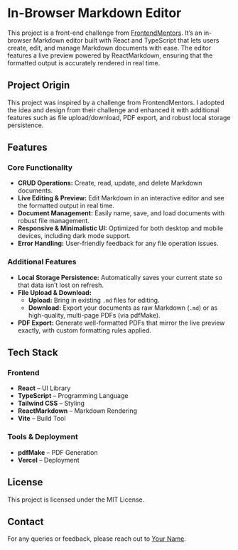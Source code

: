 # In-Browser Markdown Editor

This project is a front-end challenge from [FrontendMentors](https://www.frontendmentor.io/). It’s an in-browser Markdown editor built with React and TypeScript that lets users create, edit, and manage Markdown documents with ease. The editor features a live preview powered by ReactMarkdown, ensuring that the formatted output is accurately rendered in real time.

## Project Origin
This project was inspired by a challenge from FrontendMentors. I adopted the idea and design from their challenge and enhanced it with additional features such as file upload/download, PDF export, and robust local storage persistence.

## Features

### Core Functionality
- **CRUD Operations:** Create, read, update, and delete Markdown documents.
- **Live Editing & Preview:** Edit Markdown in an interactive editor and see the formatted output in real time.
- **Document Management:** Easily name, save, and load documents with robust file management.
- **Responsive & Minimalistic UI:** Optimized for both desktop and mobile devices, including dark mode support.
- **Error Handling:** User-friendly feedback for any file operation issues.

### Additional Features
- **Local Storage Persistence:** Automatically saves your current state so that data isn’t lost on refresh.
- **File Upload & Download:**
  - **Upload:** Bring in existing `.md` files for editing.
  - **Download:** Export your documents as raw Markdown (`.md`) or as high-quality, multi-page PDFs (via pdfMake).
- **PDF Export:** Generate well-formatted PDFs that mirror the live preview exactly, with custom formatting rules applied.

## Tech Stack

### Frontend
- **React** – UI Library
- **TypeScript** – Programming Language
- **Tailwind CSS** – Styling
- **ReactMarkdown** – Markdown Rendering
- **Vite** – Build Tool

### Tools & Deployment
- **pdfMake** – PDF Generation
- **Vercel** – Deployment


## License
This project is licensed under the MIT License.

## Contact
For any queries or feedback, please reach out to [Your Name](mailto:your.email@example.com).
